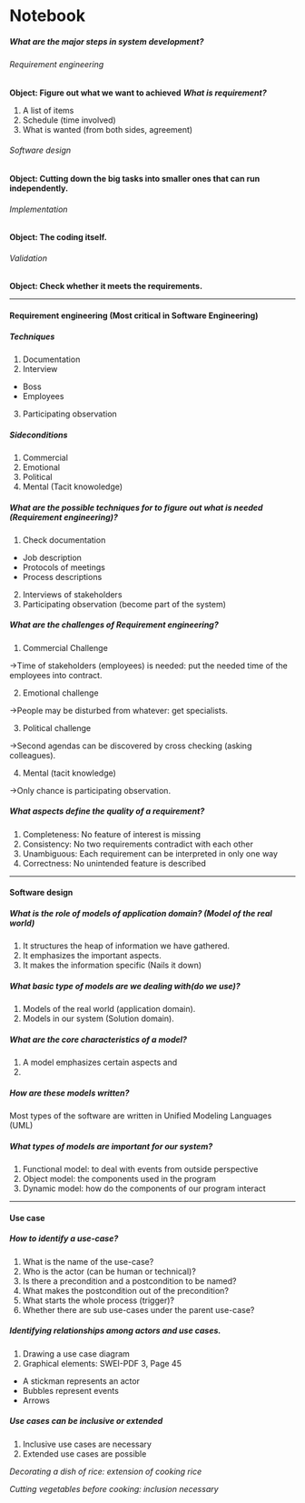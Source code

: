 # Notebook

##### What are the major steps in system development?

###### Requirement engineering
**Object: Figure out what we want to achieved**
***What is requirement?***
1. A list of items
2. Schedule (time involved)
3. What is wanted (from both sides, agreement)

###### Software design
**Object: Cutting down the big tasks into smaller ones that can run independently.**

###### Implementation
**Object: The coding itself.**

###### Validation
**Object: Check whether it meets the requirements.**

___

#### Requirement engineering (Most critical in Software Engineering)

##### Techniques
1. Documentation
2. Interview
- Boss
- Employees
3. Participating observation	

##### Sideconditions
1. Commercial
2. Emotional
3. Political
4. Mental (Tacit knowoledge)

##### What are the possible techniques for to figure out what is needed (Requirement engineering)?
1. Check documentation
- Job description 
- Protocols of meetings
- Process descriptions
2. Interviews of stakeholders 
3. Participating observation (become part of the system)

##### What are the challenges of Requirement engineering?
1. Commercial Challenge

->Time of stakeholders (employees) is needed: put the needed time of the employees into contract.

2. Emotional challenge

->People may be disturbed from whatever: get specialists.

3. Political challenge

->Second agendas can be discovered by cross checking (asking colleagues).

4. Mental (tacit knowledge)

->Only chance is participating observation.

##### What aspects define the quality of a requirement?
1. Completeness: No feature of interest is missing
2. Consistency: No two requirements contradict with each other
3. Unambiguous: Each requirement can be interpreted in only one way
4. Correctness: No unintended feature is described

___

#### Software design

##### What is the role of models of application domain? (Model of the real world)
1. It structures the heap of information we have gathered.
2. It emphasizes the important aspects.
3. It makes the information specific (Nails it down)

##### What basic type of models are we dealing with(do we use)?
1. Models of the real world (application domain).
2. Models in our system (Solution domain).

##### What are the core characteristics of a model?
1. A model emphasizes certain aspects and 
2. 

##### How are these models written?
Most types of the software are written in Unified Modeling Languages (UML)

##### What types of models are important for our system?
1. Functional model: to deal with events from outside perspective 
2. Object model: the components used in the program 
3. Dynamic model: how do the components of our program interact

___
#### Use case

##### How to identify a use-case?
1. What is the name of the use-case?
2. Who is the actor (can be human or technical)?
3. Is there a precondition and a postcondition to be named?
4. What makes the postcondition out of the precondition?
5. What starts the whole process (trigger)?
6. Whether there are sub use-cases under the parent use-case? 

##### Identifying relationships among actors and use cases.
1. Drawing a use case diagram
2. Graphical elements: SWEI-PDF 3, Page 45
- A stickman represents an actor
- Bubbles represent events
- Arrows 

##### Use cases can be inclusive or extended
1. Inclusive use cases are necessary 
2. Extended use cases are possible

*Decorating a dish of rice: extension of cooking rice*

*Cutting vegetables before cooking: inclusion necessary* 

